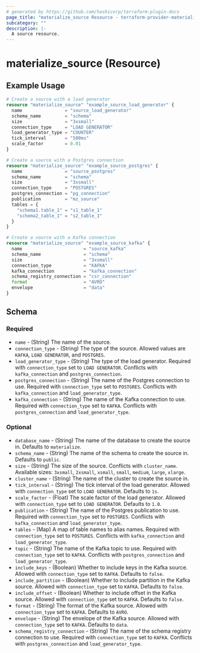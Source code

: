 ```yaml
---
# generated by https://github.com/hashicorp/terraform-plugin-docs
page_title: "materialize_source Resource - terraform-provider-materialize"
subcategory: ""
description: |-
  A source resource.
---
```


# materialize_source (Resource)

## Example Usage

```terraform
# Create a source with a load generator
resource "materialize_source" "example_source_load_generator" {
  name                = "source_load_generator"
  schema_name         = "schema"
  size                = "3xsmall"
  connection_type     = "LOAD GENERATOR"
  load_generator_type = "COUNTER"
  tick_interval       = "500ms"
  scale_factor        = 0.01
}

# Create a source with a Postgres connection
resource "materialize_source" "example_source_postgres" {
  name                = "source_postgres"
  schema_name         = "schema"
  size                = "3xsmall"
  connection_type     = "POSTGRES"
  postgres_connection = "pg_connection"
  publication         = "mz_source"
  tables = {
    "schema1.table_1" = "s1_table_1"
    "schema2_table_1" = "s2_table_1"
  }
}

# Create a source with a Kafka connection
resource "materialize_source" "example_source_kafka" {
  name                       = "source_kafka"
  schema_name                = "schema"
  size                       = "3xsmall"
  connection_type            = "KAFKA"
  kafka_connection           = "kafka_connection"
  schema_registry_connection = "csr_connection"
  format                     = "AVRO"
  envelope                   = "data"
}
```

## Schema

### Required

- `name` - (String) The name of the source.
- `connection_type` - (String) The type of the source. Allowed values are `KAFKA`, `LOAD GENERATOR`, and `POSTGRES`.
- `load_generator_type` - (String) The type of the load generator. Required with `connection_type` set to `LOAD GENERATOR`. Conflicts with `kafka_connection` and `postgres_connection`.
- `postgres_connection` - (String) The name of the Postgres connection to use. Required with `connection_type` set to `POSTGRES`. Conflicts with `kafka_connection` and `load_generator_type`.
- `kafka_connection` - (String) The name of the Kafka connection to use. Required with `connection_type` set to `KAFKA`. Conflicts with `postgres_connection` and `load_generator_type`.

### Optional

- `database_name` - (String) The name of the database to create the source in. Defaults to `materialize`.
- `schema_name` - (String) The name of the schema to create the source in. Defaults to `public`.
- `size` - (String) The size of the source. Conflicts with `cluster_name`. Available sizes: `3xsmall`, `2xsmall`, `xsmall`, `small`, `medium`, `large`, `xlarge`.
- `cluster_name` - (String) The name of the cluster to create the source in.
- `tick_interval` - (String) The tick interval of the load generator. Allowed with `connection_type` set to `LOAD GENERATOR`. Defaults to `1s`.
- `scale_factor` - (Float) The scale factor of the load generator. Allowed with `connection_type` set to `LOAD GENERATOR`. Defaults to `1.0`.
- `publication` - (String) The name of the Postgres publication to use. Required with `connection_type` set to `POSTGRES`. Conflicts with `kafka_connection` and `load_generator_type`.
- `tables` - (Map) A map of table names to alias names. Required with `connection_type` set to `POSTGRES`. Conflicts with `kafka_connection` and `load_generator_type`.
- `topic` - (String) The name of the Kafka topic to use. Required with `connection_type` set to `KAFKA`. Conflicts with `postgres_connection` and `load_generator_type`.
- `include_keys` - (Boolean) Whether to include keys in the Kafka source. Allowed with `connection_type` set to `KAFKA`. Defaults to `false`.
- `include_partition` - (Boolean) Whether to include partition in the Kafka source. Allowed with `connection_type` set to `KAFKA`. Defaults to `false`.
- `include_offset` - (Boolean) Whether to include offset in the Kafka source. Allowed with `connection_type` set to `KAFKA`. Defaults to `false`.
- `format` - (String) The format of the Kafka source. Allowed with `connection_type` set to `KAFKA`. Defaults to `AVRO`.
- `envelope` - (String) The envelope of the Kafka source. Allowed with `connection_type` set to `KAFKA`. Defaults to `data`.
- `schema_registry_connection` - (String) The name of the schema registry connection to use. Required with `connection_type` set to `KAFKA`. Conflicts with `postgres_connection` and `load_generator_type`.

